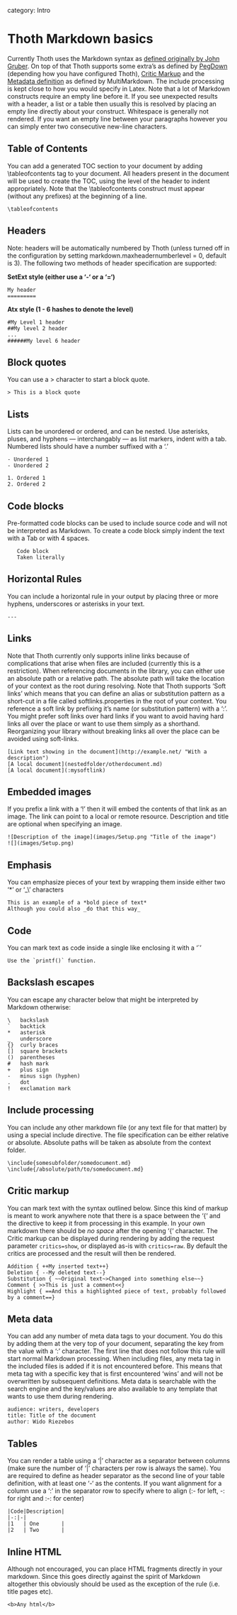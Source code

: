 category: Intro
# Thoth Markdown basics
Currently Thoth uses the Markdown syntax as [defined originally by John Gruber](http://daringfireball.net/projects/markdown/syntax). On top of that Thoth supports some extra’s as defined by [PegDown](https://github.com/sirthias/pegdown) (depending how you have configured Thoth), [Critic Markup](http://criticmarkup.com) and the [Metadata definition](https://github.com/fletcher/MultiMarkdown/wiki/MultiMarkdown-Syntax-Guide) as defined by MultiMarkdown. The include processing is kept close to how you would specify in Latex.
Note that a lot of Markdown constructs require an empty line before it. If you see unexpected results with a header, a list or a table then usually this is resolved by placing an empty line directly about your construct.
Whitespace is generally not rendered. If you want an empty line between your paragraphs however you can simply enter two consecutive new-line characters.

## Table of Contents
You can add a generated TOC section to your document by adding \tableofcontents tag to your document. All headers present in the document will be used to create the TOC, using the level of the header to indent appropriately. Note that the \tableofcontents construct must appear (without any prefixes) at the beginning of a line.

	\tableofcontents

## Headers
Note: headers will be automatically numbered by Thoth (unless turned off in the configuration by setting markdown.maxheadernumberlevel = 0, default is 3). The following two methods of header specification are supported:

**SetExt style (either use a ‘-‘ or a ‘=‘)**

	My header
	=========

**Atx style (1 - 6 hashes to denote the level)**

	#My Level 1 header
	##My level 2 header
	...
	######My level 6 header

## Block quotes
You can use a \> character to start a block quote.

	> This is a block quote

## Lists
Lists can be unordered or ordered, and can be nested. Use asterisks, pluses, and hyphens — interchangably — as list markers, indent with a tab. Numbered lists should have a number suffixed with a ‘.’

	- Unordered 1
	- Unordered 2
	
	1. Ordered 1
	2. Ordered 2

## Code blocks
Pre-formatted code blocks can be used to include source code and will not be interpreted as Markdown. To create a code block simply indent the text with a Tab or with 4 spaces.

	   Code block
	   Taken literally 

## Horizontal Rules
You can include a horizontal rule in your output by placing three or more hyphens, underscores or asterisks in your text. 

	---

## Links
Note that Thoth currently only supports inline links because of complications that arise when files are included (currently this is a restriction). When referencing documents in the library, you can either use an absolute path or a relative path. The absolute path will take the location of your context as the root during resolving.
Note that Thoth supports ‘Soft links’ which means that you can define an alias or substitution pattern as a short-cut in a file called softlinks.properties in the root of your context. You reference a soft link by prefixing it’s name (or substitution pattern) with a ‘:’. You might prefer soft links over hard links if you want to avoid having hard links all over the place or want to use them simply as a shorthand. Reorganizing your library without breaking links all over the place can be avoided using soft-links.

	[Link text showing in the document](http://example.net/ "With a description")
	[A local document](nestedfolder/otherdocument.md)
	[A local document](:mysoftlink)

## Embedded images
If you prefix a link with a ‘!’ then it will embed the contents of that link as an image. The link can point to a local or remote resource. Description and title are optional when specifying an image.

	![Description of the image](images/Setup.png "Title of the image")
	![](images/Setup.png)

## Emphasis
You can emphasize pieces of your text by wrapping them inside either two ‘\*’ or ‘\_\’ characters

	This is an example of a *bold piece of text*
	Although you could also _do that this way_

## Code
You can mark text as code inside a single like enclosing it with a ‘\`’

	Use the `printf()` function.

## Backslash escapes
You can escape any character below that might be interpreted by Markdown otherwise:

	\   backslash
	`   backtick
	*   asterisk
	_   underscore
	{}  curly braces
	[]  square brackets
	()  parentheses
	#   hash mark
	+   plus sign
	-   minus sign (hyphen)
	.   dot
	!   exclamation mark

## Include processing
You can include any other markdown file (or any text file for that matter) by using a special include directive. The file specification can be either relative or absolute. Absolute paths will be taken as absolute from the context folder. 

	\include{somesubfolder/somedocument.md}
	\include{/absolute/path/to/somedocument.md}

## Critic markup
You can mark text with the syntax outlined below. Since this kind of markup is meant to work anywhere note that there is a space between the ‘{‘ and the directive to keep it from processing in this example. In your own markdown there should be *no space* after the opening ‘{‘ character. The Critic markup can be displayed during rendering by adding the request parameter `critics=show`, or displayed as-is with `critics=raw`. By default the critics are processed and the result will then be rendered.

	Addition { ++My inserted text++}
	Deletion { --My deleted text--}
	Substitution { ~~Original text~>Changed into something else~~}
	Comment { >>This is just a comment<<}
	Highlight { ==And this a highlighted piece of text, probably followed by a comment==}

## Meta data
You can add any number of meta data tags to your document. You do this by adding them at the very top of your document, separating the key from the value with a ‘:’ character. The first line that does not follow this rule will start normal Markdown processing. When including files, any meta tag in the included files is added if it is not encountered before. This means that meta tag with a specific key that is first encountered ‘wins’ and will not be overwritten by subsequent definitions. Meta data is searchable with the search engine and the key/values are also available to any template that wants to use them during rendering.

	audience: writers, developers
	title: Title of the document
	author: Wido Riezebos

## Tables
You can render a table using a ‘|’ character as a separator between columns (make sure the number of ‘|’ characters per row is always the same). You are required to define as header separator as the second line of your table definition, with at least one ‘-‘ as the contents. If you want alignment for a column use a ‘:’ in the separator row to specify where to align (:- for left, -: for right and :-: for center)

	|Code|Description|
	|-:|-|
	|1   | One       |
	|2   | Two       |

## Inline HTML
Although not encouraged, you can place HTML fragments directly in your markdown. Since this goes directly against the spirit of Markdown altogether this obviously should be used as the exception of the rule (i.e. title pages etc).

	<b>Any html</b>
